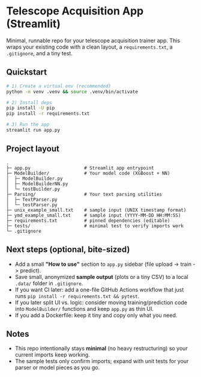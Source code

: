 # Telescope Acquisition App (Streamlit)

Minimal, runnable repo for your telescope acquisition trainer app. This wraps your existing code with a clean layout, a `requirements.txt`, a `.gitignore`, and a tiny test.

## Quickstart

```bash
# 1) Create a virtual env (recommended)
python -m venv .venv && source .venv/bin/activate

# 2) Install deps
pip install -U pip
pip install -r requirements.txt

# 3) Run the app
streamlit run app.py
```

## Project layout

```
.
├─ app.py                    # Streamlit app entrypoint
├─ ModelBuilder/             # Your model code (XGBoost + NN)
│  ├─ ModelBuilder.py
│  ├─ ModelBuilderNN.py
│  └─ testBuilder.py
├─ Parsing/                  # Your text parsing utilities
│  ├─ TextParser.py
│  └─ testParser.py
├─ unix_example_small.txt    # sample input (UNIX timestamp format)
├─ ymd_example_small.txt     # sample input (YYYY-MM-DD HH:MM:SS)
├─ requirements.txt          # pinned dependencies (editable)
├─ tests/                    # minimal test to verify imports work
└─ .gitignore
```

## Next steps (optional, bite-sized)

- Add a small **"How to use"** section to `app.py` sidebar (file upload -> train -> predict).
- Save small, anonymized **sample output** (plots or a tiny CSV) to a local `.data/` folder in `.gitignore`.
- If you want CI later: add a one-file GitHub Actions workflow that just runs `pip install -r requirements.txt && pytest`.
- If you later split UI vs. logic: consider moving training/prediction code into `ModelBuilder/` functions and keep `app.py` as thin UI.
- If you add a Dockerfile: keep it tiny and copy only what you need.

## Notes

- This repo intentionally stays **minimal** (no heavy restructuring) so your current imports keep working.
- The sample tests only confirm imports; expand with unit tests for your parser or model pieces as you go.
